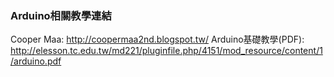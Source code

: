 ﻿### Arduino相關教學連結
Cooper Maa: <http://coopermaa2nd.blogspot.tw/>
Arduino基礎教學(PDF): <http://elesson.tc.edu.tw/md221/pluginfile.php/4151/mod_resource/content/1/arduino.pdf>

